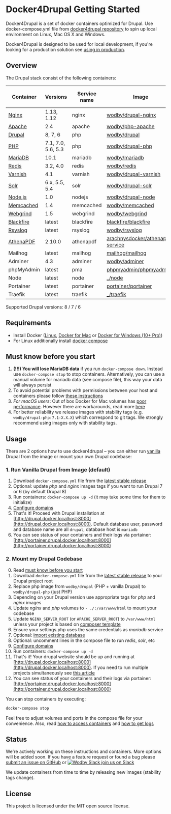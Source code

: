 # Docker4Drupal Getting Started

Docker4Drupal is a set of docker containers optimized for Drupal. Use docker-compose.yml file from [docker4drupal repository](https://github.com/wodby/docker4drupal) to spin up local environment on Linux, Mac OS X and Windows. 

Docker4Drupal is designed to be used for local development, if you're looking for a production solution see [using in production](production.md).

## Overview

The Drupal stack consist of the following containers:

[wodby/drupal-nginx]: https://github.com/wodby/drupal-nginx
[wodby/php-apache]: https://github.com/wodby/php-apache
[wodby/drupal]: https://github.com/wodby/drupal
[wodby/drupal-php]: https://github.com/wodby/drupal-php
[wodby/mariadb]: https://github.com/wodby/mariadb
[wodby/redis]: https://github.com/wodby/redis
[wodby/drupal-varnish]: https://github.com/wodby/drupal-varnish
[wodby/drupal-solr]: https://github.com/wodby/drupal-solr
[wodby/drupal-node]: https://github.com/wodby/drupal-node
[wodby/memcached]: https://github.com/wodby/memcached
[wodby/webgrind]: https://hub.docker.com/r/wodby/webgrind
[blackfire/blackfire]: https://hub.docker.com/r/blackfire/blackfire
[wodby/rsyslog]: https://hub.docker.com/r/wodby/rsyslog
[arachnysdocker/athenapdf-service]: https://hub.docker.com/r/arachnysdocker/athenapdf-service
[mailhog/mailhog]: https://hub.docker.com/r/mailhog/mailhog
[wodby/adminer]: https://hub.docker.com/r/wodby/adminer
[phpmyadmin/phpmyadmin]: https://hub.docker.com/r/phpmyadmin/phpmyadmin
[portainer/portainer]: https://hub.docker.com/portainer/portainer
[_/node]: https://hub.docker.com/_/node
[_/traefik]: https://hub.docker.com/_/traefik
[Nginx]: containers/nginx.md
[Apache]: containers/apache.md
[Drupal]: containers/drupal.md
[PHP]: containers/php.md
[MariaDB]: containers/mariadb.md
[Redis]: containers/redis.md
[Varnish]: containers/varnish.md
[Solr]: containers/solr.md
[Node.js]: containers/nodejs.md
[Memcached]: containers/memcached.md
[Webgrind]: containers/webgrind.md
[Blackfire]: containers/blackfire.md
[Rsyslog]: containers/rsyslog.md
[AthenaPDF]: containers/athenapdf.md

| Container   | Versions           | Service name | Image                              | Enabled by default |
| ---------   | ------------------ | ------------ | ---------------------------------- | ------------------ |
| [Nginx]     | 1.13, 1.12         | nginx        | [wodby/drupal-nginx]               | ✓                  |
| [Apache]    | 2.4                | apache       | [wodby/php-apache]                 |                    |
| [Drupal]    | 8, 7, 6            | php          | [wodby/drupal]                     | ✓                  |
| [PHP]       | 7.1, 7.0, 5.6, 5.3 | php          | [wodby/drupal-php]                 |                    |
| [MariaDB]   | 10.1               | mariadb      | [wodby/mariadb]                    | ✓                  |
| [Redis]     | 3.2, 4.0           | redis        | [wodby/redis]                      |                    |
| [Varnish]   | 4.1                | varnish      | [wodby/drupal-varnish]             |                    |
| [Solr]      | 6.x, 5.5, 5.4      | solr         | [wodby/drupal-solr]                |                    |
| [Node.js]   | 1.0                | nodejs       | [wodby/drupal-node]                |                    |
| [Memcached] | 1.4                | memcached    | [wodby/memcached]                  |                    |
| [Webgrind]  | 1.5                | webgrind     | [wodby/webgrind]                   |                    |
| [Blackfire] | latest             | blackfire    | [blackfire/blackfire]              |                    |
| [Rsyslog]   | latest             | rsyslog      | [wodby/rsyslog]                    |                    |
| [AthenaPDF] | 2.10.0             | athenapdf    | [arachnysdocker/athenapdf-service] |                    |
| Mailhog     | latest             | mailhog      | [mailhog/mailhog]                  | ✓                  |
| Adminer     | 4.3                | adminer      | [wodby/adminer]                    |                    |
| phpMyAdmin  | latest             | pma          | [phpmyadmin/phpmyadmin]            |                    |
| Node        | latest             | node         | [_/node]                           |                    |
| Portainer   | latest             | portainer    | [portainer/portainer]              | ✓                  |
| Traefik     | latest             | traefik      | [_/traefik]                        | ✓                  |

Supported Drupal versions: 8 / 7 / 6

## Requirements

* Install Docker ([Linux](https://docs.docker.com/engine/installation), [Docker for Mac](https://docs.docker.com/engine/installation/mac) or [Docker for Windows (10+ Pro)](https://docs.docker.com/engine/installation/windows))
* For Linux additionally install [docker compose](https://docs.docker.com/compose/install)

## Must know before you start

1. **(!!!) You will lose MariaDB data** if you run `docker-compose down`. Instead use `docker-compose stop` to stop containers. Alternatively, you can use a manual volume for mariadb data (see compose file), this way your data will always persist 
2. To avoid potential problems with permissions between your host and containers please follow [these instructions](permissions.md)
3. _For macOS users_: Out of box Docker for Mac volumes has [poor performance](https://github.com/Wodby/docker4drupal/issues/4). However there are workarounds, read more [here](macos.md)
4. For better reliability we release images with stability tags (e.g. `wodby/drupal-php:7.1-X.X.X`) which correspond to git tags. We strongly recommend using images only with stability tags. 

## Usage 

There are 2 options how to use docker4drupal – you can either run [vanilla](https://en.wikipedia.org/wiki/Vanilla_software) Drupal from the image or mount your own Drupal codebase:

### 1. Run Vanilla Drupal from Image (default)

1. Download `docker-compose.yml` file from the [latest stable release](https://github.com/wodby/docker4drupal/releases)
2. Optional: update _php_ and _nginx_ images tags if you want to run Drupal 7 or 6 (by default Drupal 8)
3. Run containers: `docker-compose up -d` (it may take some time for them to initialize) 
4. [Configure domains](domains.md)
5. That's it! Proceed with Drupal installation at [http://drupal.docker.localhost:8000](http://drupal.docker.localhost:8000). Default database user, password and database name are all `drupal`, database host is `mariadb`
6. You can see status of your containers and their logs via portainer: [http://portainer.drupal.docker.localhost:8000](http://portainer.drupal.docker.localhost:8000)

### 2. Mount my Drupal Codebase

0. Read [must know before you start](#must-know-before-you-start) 
1. Download `docker-compose.yml` file from the [latest stable release](https://github.com/wodby/docker4drupal/releases) to your Drupal project root
2. Replace php image from `wodby/drupal` (PHP + vanilla Drupal) to `wodby/drupal-php` (just PHP)
3. Depending on your Drupal version use appropriate tags for _php_ and _nginx_ images
4. Update _nginx_ and _php_ volumes to `- ./:/var/www/html` to mount your codebase
4. Update `NGINX_SERVER_ROOT` (or `APACHE_SERVER_ROOT`) to `/var/www/html` unless your project is based on [composer template](https://github.com/drupal-composer/drupal-project)
5. Ensure your settings.php uses the same credentials as _mariadb_ service 
6. Optional: [import existing database](containers/mariadb.md#import-existing-database)
7. Optional: uncomment lines in the compose file to run _redis_, _solr_, etc
8. [Configure domains](domains.md) 
9. Run containers: `docker-compose up -d`
10. That's it! Your drupal website should be up and running at [http://drupal.docker.localhost:8000](http://drupal.docker.localhost:8000). If you need to run multiple projects simultaneously see [this article](multiple-projects.md)
11. You can see status of your containers and their logs via portainer: [http://portainer.drupal.docker.localhost:8000](http://portainer.drupal.docker.localhost:8000)

You can stop containers by executing:
```bash
docker-compose stop
```

Feel free to adjust volumes and ports in the compose file for your convenience. Also, read [how to access containers](access.md) and [how to get logs](logs.md)

## Status

We're actively working on these instructions and containers. More options will be added soon. If you have a feature request or found a bug please [submit an issue on GitHub](https://github.com/wodby/docker4drupal/issues/new) or [![Wodby Slack](https://www.google.com/s2/favicons?domain=www.slack.com) join us on Slack](https://slack.wodby.com/)

We update containers from time to time by releasing new images (stability tags change).

## License

This project is licensed under the MIT open source license.

